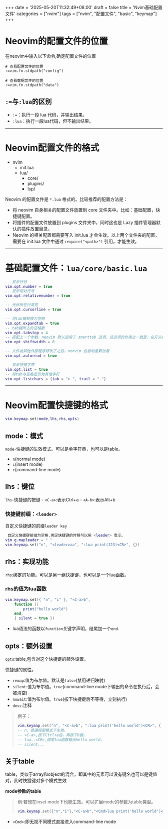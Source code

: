 +++
date = '2025-05-20T11:32:49+08:00'
draft = false
title = 'Nvim基础配置文件'
categories = ["nvim"]
tags = ["nvim", "配置文件", "basic", "keymap"]
+++

# Neovim的配置文件的位置
在neovim中输入以下命令,确定配置文件的位置
```base
# 查看配置文件的位置
:=vim.fn.stdpath("config")

# 查看数据文件的位置
:=vim.fn.stdpath("data")
```
## `:=`与`:lua`的区别
- `:=`：执行一段 lua 代码，并输出结果。
- `:lua`：执行一段lua代码，但不输出结果。

---
# Neovim配置文件的格式
- nvim
    - init.lua
    - lua/
        - core/
        - plugins/
        - lsp/

Neovim 的配置文件是 `*.lua` 格式的。比较推荐的配置方法是：
- 将 neovim 自身相关的配置文件放置到 core 文件夹中。比如：基础配置，快捷键配置。
- 将插件的配置文件放置到 plugins 文件夹中，同时这也是 Lazy 插件管理器默认的插件放置目录。
- Neovim 的相关配置都需要写入 init.lua 才会生效。以上两个文件夹的配置，需要在 init.lua 文件中通过 `require("<path>")` 引用，才能生效。

---
# 基础配置文件：`lua/core/basic.lua`
```lua
-- 显示行号
vim.opt.number = true
-- 显示相对行号
vim.opt.relativenumber = true

-- 光标所在行高亮
vim.opt.cursorline = true

-- 将tab键转换为空格
vim.opt.expandtab = true
-- tab键所占的空格数
vim.opt.tabstop = 4
-- 搭配上一个参数，neovim 默认启用了 smarttab 选项，该选项的作用之一就是，在开头敲下 Tab 时，添加 shiftwidth 个空格
vim.opt.shiftwidth = 0

-- 文件被其他外部程序修改了之后，neovim 会自动重新加载
vim.opt.autoread = true

-- 显示特殊字符
vim.opt.list = true
-- 将tab与空格显示为其他字符
vim.opt.listchars = {tab = ">-", trail = "-"}
```

---
# Neovim配置快捷键的格式
```lua
vim.keymap.set(mode,lhs,rhs,opts)
```
## mode：模式
`mode`-快捷键的生效模式。可以是单字符串，也可以是table。
  - `n`(normal mode)
  - `i`(insert mode)
  - `c`(command-line mode)
## lhs：键位
`lhs`-快捷键的按键
    - `<C-a>`:表示Ctrl+a
    - `<A-b>`:表示Alt+b
### 快捷键前缀：`<leader>`
自定义快捷键的前缀`leader key`
```lua
 自定义快捷键前缀为空格,绑定快捷键的时候可以用 <leader> 表示。
vim.g.mapleader = " "
vim.keymap.set("n", "<leader>aa", ":lua print(123)<CR>", {})
```
## rhs：实现功能
`rhs`:绑定的功能。可以是另一组快捷键，也可以是一个lua函数。

### rhs的值为lua函数
```lua
vim.keymap.set({ "n", "i" }, "<C-a>b", 
    function ()
        print("hello world")
    end, 
    { silent = true })
```
- lua语法的函数以`function`关键字声明，结尾加一个`end`.
## opts：额外设置
`opts`:table,包含对这个快捷键的额外设置。

快捷键的属性。
- `remap`:值为布尔值。默认是`false`(禁用递归映射)
- `silent`:值为布尔值。`true`(command-line mode下输出的命令在执行后，会被清空)
- `nowait`:值为布尔值。`true`(按下快捷键后不等待，立刻执行)
- `desc`:注释

>例子：
>```lua
>vim.keymap.set("n", "<C-a>b", ":lua print('hello world')<CR>", { silent = true })
>-- n，普通视图模式下生效。
>-- <C-a>,按下Ctrl+a后，再按下b键。
>-- lua..<CR>,调用lua函数输出hello world。
>-- silent.., 
>```


## 关于table
table，类似于array和object的混合，即其中的元素可以没有键名也可以是键值对，此时快捷键对多个模式生效

**mode参数的table**
>例:若想在inset mode下也能生效。可以扩展mode的参数为table类型。
>```lua
>vim.keymap.set({"n","i"},"<C-a>b","<Cmd>lua print('hello world')<CR>",{slient = true})
>```
- `<Cmd>`:即无视不同模式直接进入command-line mode

